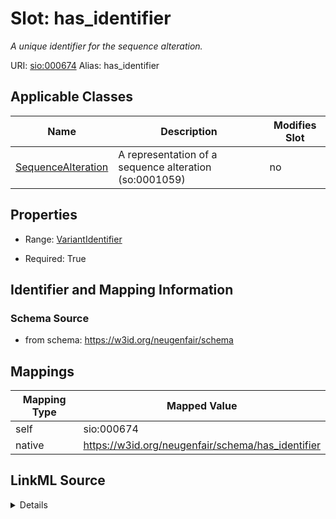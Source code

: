 

# Slot: has_identifier 


_A unique identifier for the sequence alteration._





URI: [sio:000674](http://semanticscience.org/resource/SIO_000674)
Alias: has_identifier

<!-- no inheritance hierarchy -->





## Applicable Classes

| Name | Description | Modifies Slot |
| --- | --- | --- |
| [SequenceAlteration](SequenceAlteration.md) | A representation of a sequence alteration (so:0001059) |  no  |






## Properties

* Range: [VariantIdentifier](VariantIdentifier.md)

* Required: True




## Identifier and Mapping Information






### Schema Source


* from schema: https://w3id.org/neugenfair/schema




## Mappings

| Mapping Type | Mapped Value |
| ---  | ---  |
| self | sio:000674 |
| native | https://w3id.org/neugenfair/schema/has_identifier |




## LinkML Source

<details>
```yaml
name: has_identifier
description: A unique identifier for the sequence alteration.
from_schema: https://w3id.org/neugenfair/schema
rank: 1000
slot_uri: sio:000674
alias: has_identifier
owner: SequenceAlteration
domain_of:
- SequenceAlteration
range: VariantIdentifier
required: true

```
</details>